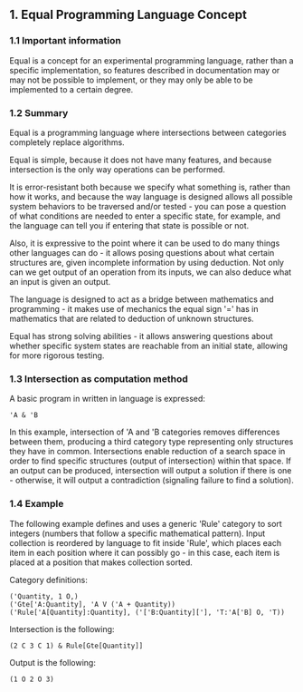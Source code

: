 ## 1. Equal Programming Language Concept

### 1.1 Important information

Equal is a concept for an experimental programming language, rather than a specific implementation, so features described in documentation may or may not be possible to implement, or they may only be able to be implemented to a certain degree.

### 1.2 Summary

Equal is a programming language where intersections between categories completely replace algorithms.

Equal is simple, because it does not have many features, and because intersection is the only way operations can be performed.

It is error-resistant both because we specify what something is, rather than how it works, and because the way language is designed allows all possible system behaviors to be traversed and/or tested - you can pose a question of what conditions are needed to enter a specific state, for example, and the language can tell you if entering that state is possible or not.

Also, it is expressive to the point where it can be used to do many things other languages can do - it allows posing questions about what certain structures are, given incomplete information by using deduction. Not only can we get output of an operation from its inputs, we can also deduce what an input is given an output.

The language is designed to act as a bridge between mathematics and programming - it makes use of mechanics the equal sign '=' has in mathematics that are related to deduction of unknown structures.

Equal has strong solving abilities - it allows answering questions about whether specific system states are reachable from an initial state, allowing for more rigorous testing.

### 1.3 Intersection as computation method

A basic program in written in language is expressed:

    'A & 'B

In this example, intersection of 'A and 'B categories removes differences between them, producing a third category type representing only structures they have in common. Intersections enable reduction of a search space in order to find specific structures (output of intersection) within that space. If an output can be produced, intersection will output a solution if there is one - otherwise, it will output a contradiction (signaling failure to find a solution).

### 1.4 Example

The following example defines and uses a generic 'Rule' category to sort integers (numbers that follow a specific mathematical pattern). Input collection is reordered by language to fit inside 'Rule', which places each item in each position where it can possibly go - in this case, each item is placed at a position that makes collection sorted.

Category definitions:

    ('Quantity, 1 O,)
    ('Gte['A:Quantity], 'A V ('A + Quantity))
    ('Rule['A[Quantity]:Quantity], ('['B:Quantity]['], 'T:'A['B] O, 'T))

Intersection is the following:

    (2 C 3 C 1) & Rule[Gte[Quantity]]

Output is the following:

    (1 O 2 O 3)